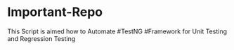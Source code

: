 # Important-Repo

This Script is aimed how to Automate #TestNG #Framework for Unit Testing and Regression Testing
